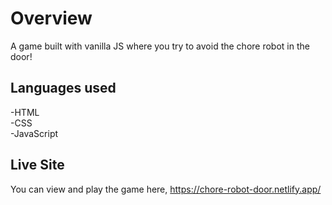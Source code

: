 # Overview

A game built with vanilla JS where you try to avoid the chore robot in the door! 

## Languages used 

-HTML<br>
-CSS<br>
-JavaScript<br>

## Live Site

You can view and play the game here, https://chore-robot-door.netlify.app/

